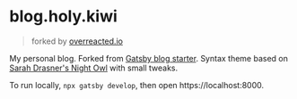 # blog.holy.kiwi

> forked by [overreacted.io](https://github.com/gaearon/overreacted.io)

My personal blog. Forked from [Gatsby blog starter](https://github.com/gatsbyjs/gatsby-starter-blog). Syntax theme based on [Sarah Drasner's Night Owl](https://github.com/sdras/night-owl-vscode-theme/) with small tweaks.

To run locally, `npx gatsby develop`, then open https://localhost:8000.
